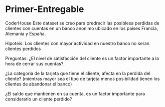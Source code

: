 # Primer-Entregable
CoderHouse
Este dataset se creo para predrecir las posiblesa perdidas de clientes con cuentas en un banco anonimo ubicado en los paises Francia, Alemania y España.

Hipoteis:
Los clientes con mayor actividad en nuestro banco no seran clientes perdidos

Preguntas:
¿El nivel de satisfacción del cliente es un factor importante a la hora de cerrar sus cuentas? 

¿La categoria de la tarjeta que tiene el cliente, afecta en la perdida del cliente? (mientras mayor sea el tipo de tarjeta menos posibilidad tienen los clientes de abandonar el banco)

¿El saldo que mantienen en su cuenta, es un factor importante para considerarlo un cliente perdido?
